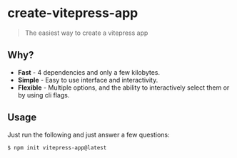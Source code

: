 # create-vitepress-app

> The easiest way to create a vitepress app

## Why?

- **Fast** - 4 dependencies and only a few kilobytes.
- **Simple** - Easy to use interface and interactivity.
- **Flexible** - Multiple options, and the ability to interactively select them or by using cli flags.

## Usage

Just run the following and just answer a few questions:

    $ npm init vitepress-app@latest
